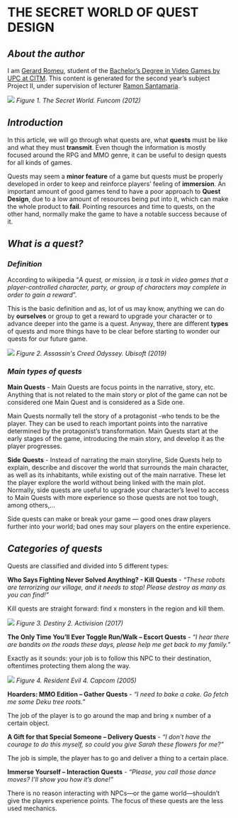 # THE SECRET WORLD OF QUEST DESIGN 
## **_About the author_**
I am [Gerard Romeu](https://www.linkedin.com/in/gerard-romeu-vidal-55bb421a2/), 
student of the [Bachelor’s Degree in Video Games by UPC at CITM](https://www.citm.upc.edu/ing/estudis/graus-videojocs/). 
This content is generated for the second year’s subject Project II, under supervision of lecturer [Ramon Santamaria](https://www.linkedin.com/in/raysan/).

![](https://media.contentapi.ea.com/content/dam/gin/images/2017/01/the-secret-world-key-art.jpg.adapt.crop191x100.628p.jpg)
_Figure 1. The Secret World. Funcom (2012)_


## **_Introduction_**
In this article, we will go through what quests are, what **quests** must be like and what 
they must **transmit**. Even though the information is mostly focused around the RPG and MMO 
genre, it can be useful to design quests for all kinds of games.

Quests may seem a **minor feature** of a game but quests must be properly developed in order 
to keep and reinforce players’ feeling of **immersion**. An important amount of good games 
tend to have a poor approach to **Quest Design**, due to a low amount of resources being put
into it, which can make the whole product to **fail**. Pointing resources and time to quests,
on the other hand, normally make the game to have a notable success because of it.


## **_What is a quest?_**
### **_Definition_**
According to wikipedia “_A quest, or mission, is a task in video games that a 
player-controlled character, party, or group of characters may complete in order 
to gain a reward_”.

This is the basic definition and as, lot of us may know, anything we can do by 
**ourselves** or group to get a reward to upgrade your character or to advance deeper 
into the game is a quest. Anyway, there are different **types** of quests and more 
things have to be clear before starting to wonder our quests for our future game.

![](https://cdn.gamer-network.net/2018/usgamer/ac-odyssey-gates-of-atlantis.png)
_Figure 2. Assassin's Creed Odyssey. Ubisoft (2019)_

### **_Main types of quests_**
**Main Quests** - Main Quests are focus points in the narrative, story, etc. 
Anything that is not related to the main story or plot of the game can not be 
considered one Main Quest and is considered as a Side one.

Main Quests normally tell the story of a protagonist -who tends to be the player. 
They can be used to reach important points into the narrative determined by the 
protagonist’s transformation. Main Quests start at the early stages of the game, 
introducing the main story, and develop it as the player progresses.

**Side Quests** - Instead of narrating the main storyline, Side Quests help to explain, 
describe and discover the world that surrounds the main character, as well as its 
inhabitants, while existing out of the main narrative. These let the player explore 
the world without being linked with the main plot. Normally, side quests are useful to 
upgrade your character’s level to access to Main Quests with more experience so those 
quests are not too tough, among others,... 

Side quests can make or break your game — good ones draw players further into your world; 
bad ones may sour players on the entire experience.


## **_Categories of quests_**
Quests are classified and divided into 5 different types:

**Who Says Fighting Never Solved Anything? - Kill Quests** - _“These robots are 
terrorizing our village, and it needs to stop! Please destroy as many as you can find!”_ 

Kill quests are straight forward: find x monsters in the region and kill them.

![](https://i.pinimg.com/736x/3f/20/b0/3f20b02bb48414ed2535d268c9c896fd.jpg)
_Figure 3. Destiny 2. Activision (2017)_

**The Only Time You’ll Ever Toggle Run/Walk – Escort Quests** - _“I hear there are 
bandits on the roads these days, please help me get back to my family.”_

Exactly as it sounds: your job is to follow this NPC to their destination, 
oftentimes protecting them along the way.

![](https://game-wisdom.com/wp-content/uploads/2016/12/Resident-Evil-4-Hyped-Gamer.png)
_Figure 4. Resident Evil 4. Capcom (2005)_


**Hoarders: MMO Edition – Gather Quests** - _“I need to bake a cake. Go fetch me some 
Deku tree roots.”_

The job of the player is to go around the map and bring x number of a certain object.
 
 
**A Gift for that Special Someone – Delivery Quests** - _“I don’t have the courage to 
do this myself, so could you give Sarah these flowers for me?”_

The job is simple, the player has to go and deliver a thing to a certain place.


**Immerse Yourself – Interaction Quests** - _“Please, you call those dance moves? I’ll 
show you how it’s done!”_

There is no reason interacting with NPCs—or the game world—shouldn’t give the players 
experience points. The focus of these quests are the less used mechanics.

